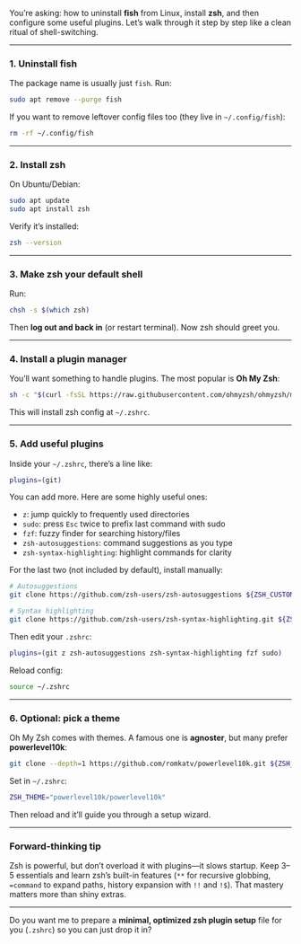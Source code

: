 You’re asking: how to uninstall **fish** from Linux, install **zsh**, and then configure some useful plugins. Let’s walk through it step by step like a clean ritual of shell-switching.

---

### 1. Uninstall **fish**

The package name is usually just `fish`. Run:

```bash
sudo apt remove --purge fish
```

If you want to remove leftover config files too (they live in `~/.config/fish`):

```bash
rm -rf ~/.config/fish
```

---

### 2. Install **zsh**

On Ubuntu/Debian:

```bash
sudo apt update
sudo apt install zsh
```

Verify it’s installed:

```bash
zsh --version
```

---

### 3. Make zsh your default shell

Run:

```bash
chsh -s $(which zsh)
```

Then **log out and back in** (or restart terminal). Now zsh should greet you.

---

### 4. Install a plugin manager

You’ll want something to handle plugins. The most popular is **Oh My Zsh**:

```bash
sh -c "$(curl -fsSL https://raw.githubusercontent.com/ohmyzsh/ohmyzsh/master/tools/install.sh)"
```

This will install zsh config at `~/.zshrc`.

---

### 5. Add useful plugins

Inside your `~/.zshrc`, there’s a line like:

```zsh
plugins=(git)
```

You can add more. Here are some highly useful ones:

* `z`: jump quickly to frequently used directories
* `sudo`: press `Esc` twice to prefix last command with sudo
* `fzf`: fuzzy finder for searching history/files
* `zsh-autosuggestions`: command suggestions as you type
* `zsh-syntax-highlighting`: highlight commands for clarity

For the last two (not included by default), install manually:

```bash
# Autosuggestions
git clone https://github.com/zsh-users/zsh-autosuggestions ${ZSH_CUSTOM:-~/.oh-my-zsh/custom}/plugins/zsh-autosuggestions

# Syntax highlighting
git clone https://github.com/zsh-users/zsh-syntax-highlighting.git ${ZSH_CUSTOM:-~/.oh-my-zsh/custom}/plugins/zsh-syntax-highlighting
```

Then edit your `.zshrc`:

```zsh
plugins=(git z zsh-autosuggestions zsh-syntax-highlighting fzf sudo)
```

Reload config:

```bash
source ~/.zshrc
```

---

### 6. Optional: pick a theme

Oh My Zsh comes with themes. A famous one is **agnoster**, but many prefer **powerlevel10k**:

```bash
git clone --depth=1 https://github.com/romkatv/powerlevel10k.git ${ZSH_CUSTOM:-$HOME/.oh-my-zsh/custom}/themes/powerlevel10k
```

Set in `~/.zshrc`:

```zsh
ZSH_THEME="powerlevel10k/powerlevel10k"
```

Then reload and it’ll guide you through a setup wizard.

---

### Forward-thinking tip

Zsh is powerful, but don’t overload it with plugins—it slows startup. Keep 3–5 essentials and learn zsh’s built-in features (`**` for recursive globbing, `=command` to expand paths, history expansion with `!!` and `!$`). That mastery matters more than shiny extras.

---

Do you want me to prepare a **minimal, optimized zsh plugin setup** file for you (`.zshrc`) so you can just drop it in?
